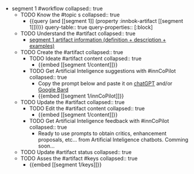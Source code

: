
- segment 1 #workflow
   collapsed:: true
  - TODO Know the #topic s
    collapsed:: true
    - {{query (and [[segment 1]] (property :innbok-artifact [[segment 1]]))}}
      query-table:: true
      query-properties:: [:block]
  - TODO Understand the #artifact
    collapsed:: true
    - [segment 1 artifact information (definition + description + examples)](https://go.innbok.com/#/page/innBoK%2Fsegment-%28id%29%2Finfo)
  - TODO Create the #artifact
     collapsed:: true
    - TODO Ideate #artifact content
      collapsed:: true
      - {{embed [[segment 1/content]]}}
    - TODO Get Artificial Inteligence suggestions with #innCoPilot
      collapsed:: true
      - Copy the prompt below and paste it on [chatGPT](https://chat.openai.com) and/or [Google Bard](https://bard.google.com/chat)
      - {{embed [[segment 1/innCoPilot]]}}
  - TODO Update the #artifact
    collapsed:: true
    - TODO Edit the #artifact content
     collapsed:: true
      - {{embed [[segment 1/content]]}}
    - TODO Get Artificial Inteligence feedback with #innCoPilot
      collapsed:: true
      - Ready to use prompts to obtain critics, enhancement proposals, etc... from Artificial Inteligence chatbots. Comming soon...
  - TODO Update #artifact status
    collapsed:: true
  - TODO Asses the #artifact #keys
    collapsed:: true
    - {{embed [[segment 1/keys]]}}



